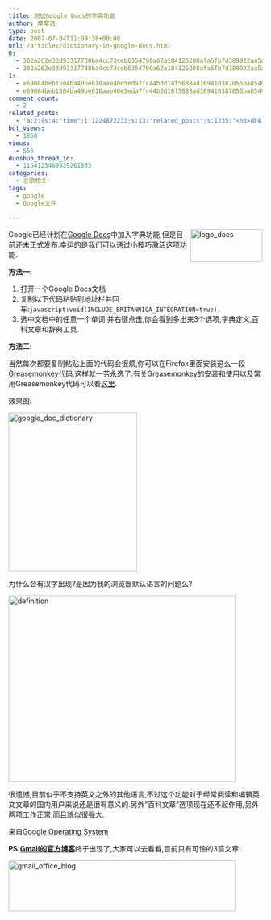 ```yaml
---
title: 测试Google Docs的字典功能
author: 摩摩诘
type: post
date: 2007-07-04T11:09:38+00:00
url: /articles/dictionary-in-google-docs.html
0:
  - 302a262e33d93317738ba4cc73ceb6354790a62a184125208afa5fb7d389922aa5a66aa1b8536ac8a33ed0cd982d3c8b
  - 302a262e33d93317738ba4cc73ceb6354790a62a184125208afa5fb7d389922aa5a66aa1b8536ac8a33ed0cd982d3c8b
1:
  - e69084beb1504ba49be610aae40e5eda7fc44b3d18f5688ad169410387055ba85495dabc31ec19906294d621899beb3c
  - e69084beb1504ba49be610aae40e5eda7fc44b3d18f5688ad169410387055ba85495dabc31ec19906294d621899beb3c
comment_count:
  - 2
related_posts:
  - 'a:2:{s:4:"time";i:1224872233;s:13:"related_posts";s:1235:"<h3>相关日志</h3><ul class="related_post"><li><a href="http://www.digglife.cn/articles/google-docs-templates.html" title="使用开放的模板创建Google文件">使用开放的模板创建Google文件</a></li><li><a href="http://www.digglife.cn/articles/adsense-for-feed-review.html" title="Google AdSense的Feed广告">Google AdSense的Feed广告</a></li><li><a href="http://www.digglife.cn/articles/google-maps-japan-street-view.html" title="Google地图日本版加入街景(Street View)功能">Google地图日本版加入街景(Street View)功能</a></li><li><a href="http://www.digglife.cn/articles/knol-open.html" title="Google的维基百科Knol正式开放">Google的维基百科Knol正式开放</a></li><li><a href="http://www.digglife.cn/articles/adsense-referrals-retired.html" title="Adsense推介计划将在8月底暂停">Adsense推介计划将在8月底暂停</a></li><li><a href="http://www.digglife.cn/articles/add-google-toolbar-functions-firefox3.html" title="给Firefox 3添加Google Toolbar的功能">给Firefox 3添加Google Toolbar的功能</a></li><li><a href="http://www.digglife.cn/articles/you-are-not-japanese.html" title="Google翻译:你不是日本人">Google翻译:你不是日本人</a></li></ul>";}'
bot_views:
  - 1858
views:
  - 556
duoshuo_thread_id:
  - 1154125469839261835
categories:
  - 谷歌相关
tags:
  - google
  - Google文件

---
```

<img height="65" alt="logo_docs" src="https://www.digglife.net/wp-content/uploads/3/379/2007/07/logo-docs.gif" width="143" align="right" />Google已经计划在<a href="http://docs.google.com" target="_blank">Google Docs</a>中加入字典功能,但是目前还未正式发布.幸运的是我们可以通过小技巧激活这项功能. 

**方法一:** 

  1. 打开一个Google Docs文档 
  2. 复制以下代码粘贴到地址栏并回车:`javascript:void(INCLUDE_BRITANNICA_INTEGRATION=true);` 
  3. 选中文档中的任意一个单词,并右键点击,你会看到多出来3个选项,字典定义,百科文章和辞典工具.

<!--more-->

**方法二:**

当然每次都要复制粘贴上面的代码会很烦,你可以在Firefox里面安装这么一段<a href="http://googlified.com/files/scripts/google-docs-include-britannica.user.js" target="_blank">Greasemonkey代码</a>,这样就一劳永逸了.有关Greasemonkey的安装和使用以及常用Greasemonkey代码可以看<a href="https://www.digglife.net/articles/12%e4%b8%aa%e5%80%bc%e5%be%97%e5%ae%89%e8%a3%85%e7%9a%84greasemonkey%e6%89%a9%e5%b1%95.html" target="_blank">这里</a>.

效果图:

<img height="315" alt="google_doc_dictionary" src="https://www.digglife.net/wp-content/uploads/3/379/2007/07/google-doc-dictionary.png" width="255" />

为什么会有汉字出现?是因为我的浏览器默认语言的问题么?

 <img height="370" alt="definition" src="https://www.digglife.net/wp-content/uploads/3/379/2007/07/definition.png" width="450" />

很遗憾,目前似乎不支持英文之外的其他语言,不过这个功能对于经常阅读和编辑英文文章的国内用户来说还是很有意义的.另外&#8221;百科文章&#8221;选项现在还不起作用,另外两项工作正常,而且貌似很强大.

来自<a href="http://googlesystem.blogspot.com/" target="_blank">Google Operating System</a>

**PS:**<a href="http://gmailblog.blogspot.com/" target="_blank"><strong>Gmail的官方博客</strong></a>终于出现了,大家可以去看看,目前只有可怜的3篇文章&#8230;

<img height="101" alt="gmail_office_blog" src="https://www.digglife.net/wp-content/uploads/3/379/2007/07/gmail-office-blog.png" width="450" />
